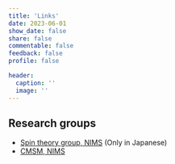 ```yaml
---
title: 'Links'
date: 2023-06-01
show_date: false
share: false
commentable: false
feedback: false
profile: false

header:
  caption: ''
  image: ''
---
```


## Research groups
- [Spin theory group, NIMS](https://www.nims.go.jp/mmu/spintheory/) (Only in Japanese)
- [CMSM, NIMS](https://www.nims.go.jp/mmu/index.html)


